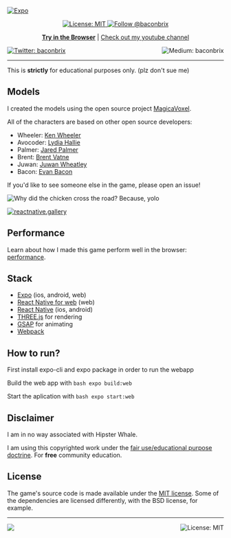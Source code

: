 <!-- Banner Image -->

[![Expo](/.style/header.png)](https://crossyroad.netlify.com/)

<p align="center"> 
  <a aria-label="Expo Bouncy Bacon is free to use" href="/LICENSE" target="_blank">
    <img alt="License: MIT" src="https://img.shields.io/badge/License-MIT-success.svg?style=flat-square&color=33CC12" target="_blank" />
  </a>

  <a aria-label="instagram" href="https://www.instagram.com/baconbrix/" target="_blank">
    <img alt="Follow @baconbrix" src="https://img.shields.io/twitter/follow/baconbrix.svg?style=flat-square&label=Follow%20%40baconbrix&logo=INSTAGRAM&logoColor=FFFFFF&labelColor=000&logoWidth=15&color=lightgray" />
  </a>
</p>

<p align="center">
  <a aria-label="try expo crossy road in the browser" href="https://crossyroad.netlify.com/"><b>Try in the Browser</b></a>
 |
  <a aria-label="subscribe on youtube" href="https://www.youtube.com/channel/UCx_YiR733cfqVPRsQ1n8Fag">Check out my youtube channel</a>
</p>

<p>
  <a aria-label="Follow @baconbrix on Twitter" href="https://twitter.com/intent/follow?screen_name=baconbrix" target="_blank">
    <img  alt="Twitter: baconbrix" src="https://img.shields.io/twitter/follow/baconbrix.svg?style=flat-square&label=Follow%20%40baconbrix&logo=TWITTER&logoColor=FFFFFF&labelColor=00aced&logoWidth=15&color=lightgray" target="_blank" />
  </a>
  <a aria-label="Follow @Baconbrix on Medium" href="https://medium.com/@Baconbrix">
    <img align="right" alt="Medium: baconbrix" src="https://img.shields.io/badge/Check%20out%20my%20blog-lightgray.svg?style=flat-square" target="_blank" />
  </a>
</p>
  
---

This is **strictly** for educational purposes only. (plz don't sue me)

## Models

I created the models using the open source project [MagicaVoxel](https://ephtracy.github.io/). 

All of the characters are based on other open source developers:

- Wheeler: [Ken Wheeler](https://twitter.com/ken_wheeler)
- Avocoder: [Lydia Hallie](https://twitter.com/lydiahallie)
- Palmer: [Jared Palmer](https://twitter.com/jaredpalmer)
- Brent: [Brent Vatne](https://twitter.com/notbrent)
- Juwan: [Juwan Wheatley](https://twitter.com/FiberJW)
- Bacon: [Evan Bacon](https://twitter.com/baconbrix)

If you'd like to see someone else in the game, please open an issue!

<!-- Expo: https://exp.host/@bacon/crossy-road -->

![Why did the chicken cross the road? Because, yolo](https://media.giphy.com/media/UAxmnxRLkmHEQ/200w_d.gif?raw=true 'Preview Gif 😀 ...I love you')

[![reactnative.gallery](https://img.shields.io/badge/reactnative.gallery-%F0%9F%8E%AC-green.svg)](https://reactnative.gallery)

## Performance

Learn about how I made this game perform well in the browser: [performance](performance.md).

## Stack

- [Expo](http://expo.io) (ios, android, web)
- [React Native for web](https://baconbrix.gitbook.io/react-native-web/) (web)
- [React Native](http://reactnative.dev/) (ios, android)
- [THREE.js](https://threejs.org/) for rendering
- [GSAP](https://greensock.com/) for animating
- [Webpack](https://www.npmjs.com/package/@expo/webpack-config)

## How to run?
First install expo-cli and expo package in order to run the webapp

Build the web app with ```bash expo build:web ```

Start the aplication with ```bash expo start:web ```

## Disclaimer

I am in no way associated with Hipster Whale.

I am using this copyrighted work under the [fair use/educational purpose doctrine](http://fairuse.stanford.edu/overview/academic-and-educational-permissions/non-coursepack/). For **free** community education.

## License

The game's source code is made available under the [MIT license](LICENSE). Some of the dependencies are licensed differently, with the BSD license, for example.

<!-- Footer -->

---

<p>
    <a aria-label="sponsored by my mommy" href="http://expo.io">
        <img src="https://img.shields.io/badge/I_EAT-SOYLENT-4630EB.svg?style=for-the-badge&logo=GITHUB&labelColor=000&logoColor=fff" target="_blank" />
    </a>
    <a aria-label="expo-crossy-road is free to use" href="/LICENSE" target="_blank">
        <img align="right" alt="License: MIT" src="https://img.shields.io/badge/License-MIT-success.svg?style=for-the-badge&color=33CC12" target="_blank" />
    </a>
</p>

